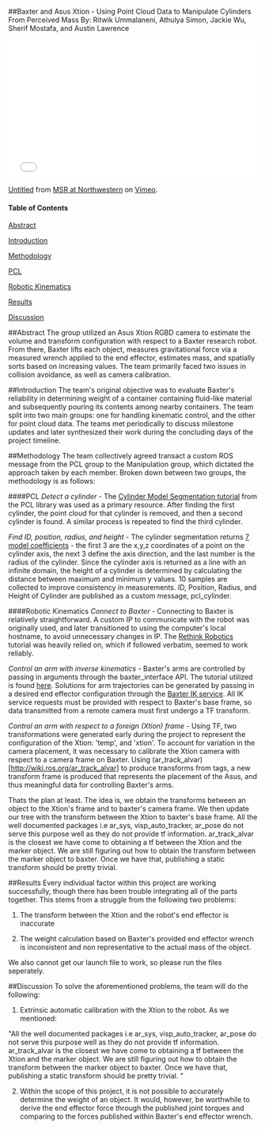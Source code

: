 ##Baxter and Asus Xtion  - Using Point Cloud Data to Manipulate Cylinders From Perceived Mass
By: Ritwik Ummalaneni, Athulya Simon, Jackie Wu, Sherif Mostafa, and Austin Lawrence
<iframe src="//player.vimeo.com/video/114438212" width="500" height="281" frameborder="0" webkitallowfullscreen mozallowfullscreen allowfullscreen></iframe> <p><a href="http://vimeo.com/114438212">Untitled</a> from <a href="http://vimeo.com/numsr">MSR at Northwestern</a> on <a href="https://vimeo.com">Vimeo</a>.</p>

#### Table of Contents ####
[Abstract](#Abstract)

[Introduction](#Introduction)

[Methodology](#Methodology)

[PCL](#PCL)

[Robotic Kinematics](#Robotic)

[Results](#Results)

[Discussion](#Discussion)




##Abstract <a name="Abstract"></a>
The group utilized an Asus Xtion RGBD camera to estimate the volume and transform configuration with respect to a Baxter research robot.  From there, Baxter lifts each object, measures gravitational force via a measured wrench applied to the end effector, estimates mass, and spatially sorts based on increasing values.  The team primarily faced two issues in collision avoidance, as well as camera calibration.  

##Introduction <a name="Introduction"></a>
The team's original objective was to evaluate Baxter's reliability in determining weight of a container containing fluid-like material and subsequently pouring its contents among nearby containers.  The team split into two main groups: one for handling kinematic control, and the other for point cloud data.  The teams met periodically to discuss milestone updates and later synthesized their work during the concluding days of the project timeline.  


##Methodology <a name="Methodology"></a>
The team collectively agreed transact a custom ROS message from the PCL group to the Manipulation group, which dictated the approach taken by each member.  Broken down between two groups, the methodology is as follows:

####PCL <a name="PCL"></a>
*Detect a cylinder* - The [Cylinder Model Segmentation tutorial](http://pointclouds.org/documentation/tutorials/cylinder_segmentation.php) from the PCL library was used as a primary resource. After finding the first cylinder, the point cloud for that cylinder is removed, and then a second cylinder is found. A similar process is repeated to find the third cylinder. 

*Find ID, position, radius, and height* - The cylinder segmentation returns [7 model coefficients](http://docs.pointclouds.org/trunk/sac__model__cylinder_8h_source.html) - the first 3 are the x,y,z coordinates of a point on the cylinder axis, the next 3 define the axis direction, and the last number is the radius of the cylinder. Since the cylinder axis is returned as a line with an infinite domain, the height of a cylinder is determined by calculating the distance between maximum and minimum y values. 10 samples are collected to improve consistency in measurements.  ID, Position, Radius, and Height of Cylinder are published as a custom message, pcl_cylinder.



####Robotic Kinematics <a name="Robotic"></a>
*Connect to Baxter* - Connecting to Baxter is relatively straightforward.  A custom IP to communicate with the robot was originally used, and later transitioned to using the computer's local hostname, to avoid unnecessary changes in IP.  The [Rethink Robotics](http://sdk.rethinkrobotics.com/wiki/Workstation_Setup) tutorial was heavily relied on, which if followed verbatim, seemed to work reliably. 

*Control an arm with inverse kinematics* - Baxter's arms are controlled by passing in arguments through the baxter_interface API.  The tutorial utilized is found [here](http://sdk.rethinkrobotics.com/wiki/Workstation_Setup).   Solutions for arm trajectories can be generated by passing in a desired end effector configuration through the [Baxter IK service](https://github.com/RethinkRobotics/sdk-docs/wiki/IK-Service-Example).  All IK service requests must be provided with respect to Baxter's base frame, so data transmitted from a remote camera must first undergo a TF transform.

*Control an arm with respect to a foreign (Xtion) frame* -
Using TF, two transformations were generated early during the project to represent the configuration of the Xtion: 'temp', and 'xtion'.  To account for variation in the camera placement, it was necessary to calibrate the Xtion camera with respect to a camera frame on Baxter.  Using (ar_track_alvar)[http://wiki.ros.org/ar_track_alvar] to produce transforms from tags, a new transform frame is produced that represents the placement of the Asus, and thus meaningful data for controlling Baxter's arms. 

Thats the plan at least. The idea is, we obtain the transforms between an object to the Xtion's frame and to baxter's camera frame. We then update our tree with the transform between the Xtion to baxter's base frame. All the well documented packages i.e ar_sys, visp_auto_tracker, ar_pose do not serve this purpose well as they do not provide tf information. ar_track_alvar is the closest we have come to obtaining a tf between the Xtion and the marker object. We are still figuring out how to obtain the transform between the marker object to baxter. Once we have that, publishing a static transform should be pretty trivial. 


##Results <a name="Results"></a>
Every individual factor within this project are working successfully, though there has been trouble  integrating all of the parts together.  This stems from a struggle from the following two problems:

1) The transform between the Xtion and the robot's end effector is inaccurate

2) The weight calculation based on Baxter's provided end effector wrench is inconsistent and non representative to the actual mass of the object.  

We also cannot get our launch file to work, so please run the files seperately.

##Discussion <a name="Discussion"></a>
To solve the aforementioned problems, the team will do the following:

1) Extrinsic automatic calibration with the Xtion to the robot.  As we mentioned:

"All the well documented packages i.e ar_sys, visp_auto_tracker, ar_pose do not serve this purpose well as they do not provide tf information. ar_track_alvar is the closest we have come to obtaining a tf between the Xtion and the marker object. We are still figuring out how to obtain the transform between the marker object to baxter. Once we have that, publishing a static transform should be pretty trivial. "

2) Within the scope of this project, it is not possible to accurately determine the weight of an object.  It would, however, be worthwhile to derive the end effector force through the published joint torques and comparing to the forces published within Baxter's end effector wrench.  
